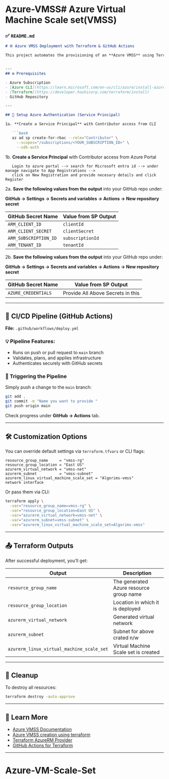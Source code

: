 # Azure-VMSS# Azure Virtual Machine Scale set(VMSS)
### ✅ `README.md`

```markdown
# 🌐 Azure VMSS Deployment with Terraform & GitHub Actions

This project automates the provisioning of an **Azure VMSS** using Terraform. It integrates with **GitHub Actions** to create a CI/CD pipeline that applies infrastructure changes upon pushing to the `main` branch.


---
## ⚙️ Prerequisites

- Azure Subscription
- [Azure CLI](https://learn.microsoft.com/en-us/cli/azure/install-azure-cli)
- [Terraform](https://developer.hashicorp.com/terraform/install)
- GitHub Repository

---

## 🔐 Setup Azure Authentication (Service Principal)

1a. **Create a Service Principal** with Contributor access from CLI

   ```bash
   az ad sp create-for-rbac --role="Contributor" \
     --scopes="/subscriptions/<YOUR_SUBSCRIPTION_ID>" \
     --sdk-auth
````
1b. **Create a Service Principal** with Contributor access from Azure Portal
```
   Login to azure portal --> search for Microsoft entra id --> under manage navigate to App Registrations -->
   click on New Registration and provide necesary details and click Register

````
2a. **Save the following values from the output** into your GitHub repo under:

   **GitHub → Settings → Secrets and variables → Actions → New repository secret**

   | GitHub Secret Name    | Value from SP Output |
   | --------------------- | -------------------- |
   | `ARM_CLIENT_ID`       | `clientId`           |
   | `ARM_CLIENT_SECRET`   | `clientSecret`       |
   | `ARM_SUBSCRIPTION_ID` | `subscriptionId`     |
   | `ARM_TENANT_ID`       | `tenantId`           |

2b. **Save the following values from the output** into your GitHub repo under:

   **GitHub → Settings → Secrets and variables → Actions → New repository secret**

   | GitHub Secret Name    | Value from SP Output                 |
   | --------------------- | ------------------------------------ |
   | `AZURE_CREDENTIALS`   | Provide All Above Secrets in this    |
   

---

## 🚀 CI/CD Pipeline (GitHub Actions)

**File:** `.github/workflows/deploy.yml`

### 💡 Pipeline Features:

* Runs on push or pull request to `main` branch
* Validates, plans, and applies infrastructure
* Authenticates securely with GitHub secrets

### 🧪 Triggering the Pipeline

Simply push a change to the `main` branch:

```bash
git add .
git commit -m "Name you want to provide "
git push origin main
```

Check progress under **GitHub → Actions** tab.

---

## 🛠️ Customization Options

You can override default settings via `terraform.tfvars` or CLI flags:

```hcl
resource_group_name     = "vmss-rg"  
resource_group_location = "East US"
azurerm_virtual_network = "vmss-net"
azurerm_subnet          = "vmss-subnet"
azurerm_linux_virtual_machine_scale_set = "Algorims-vmss"
network interface
```

Or pass them via CLI:

```bash
terraform apply \
  -var="resource_group_name=vmss-rg" \
  -var="resource_group_location=East US" \
  -var="azurerm_virtual_network=vmss-net" \
  -var="azurerm_subnet=vmss-subnet" \
  -var="azurerm_linux_virtual_machine_scale_set=Algorims-vmss"


```

---

## 📤 Terraform Outputs

After successful deployment, you’ll get:

| Output                    | Description                                          |
| ------------------------- | ---------------------------------------------------- |
| `resource_group_name`     | The generated Azure resource group name              |
| `resource_group_location` | Location in which it is deployed                     |
| `azurerm_virtual_network` | Generated virtual network                            |
| `azurerm_subnet`          | Subnet for above crated n/w                          |
| `azurerm_linux_virtual_machine_scale_set`     |Virtual Machine Scale set is created |

---


## 🧹 Cleanup

To destroy all resources:

```bash
terraform destroy -auto-approve
```

---

## 🧠 Learn More

* [Azure VMSS Documentation](https://learn.microsoft.com/en-us/azure/virtual-machine-scale-sets/)
* [Azure VMSS creation using terraform](https://learn.microsoft.com/en-us/azure/developer/terraform/create-vm-scaleset-network-disks-hcl)
* [Terraform AzureRM Provider](https://registry.terraform.io/providers/hashicorp/azurerm/latest/docs)
* [GitHub Actions for Terraform](https://github.com/hashicorp/setup-terraform)

---
# Azure-VM-Scale-Set